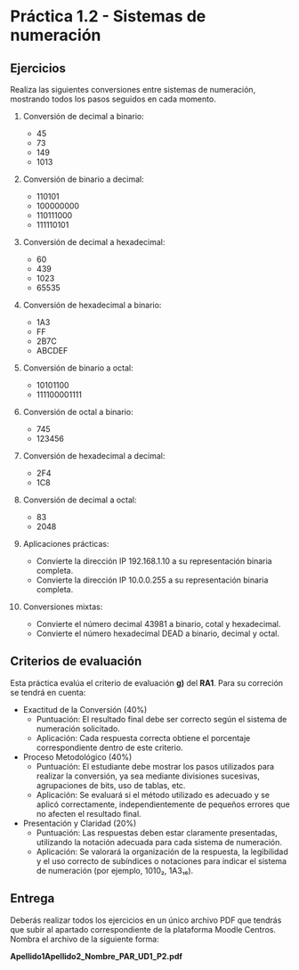 # Práctica 1.2 - Sistemas de numeración

## Ejercicios

Realiza las siguientes conversiones entre sistemas de numeración, mostrando todos los pasos seguidos en cada momento.

1. Conversión de decimal a binario:
	- 45
	- 73
	- 149
	- 1013

2. Conversión de binario a decimal:
	- 110101
	- 100000000
	- 110111000
	- 111110101

3. Conversión de decimal a hexadecimal:
	- 60
	- 439
	- 1023
	- 65535

4. Conversión de hexadecimal a binario:
	- 1A3
	- FF
	- 2B7C
	- ABCDEF

5. Conversión de binario a octal:
	- 10101100
	- 111100001111

6. Conversión de octal a binario:
	- 745
	- 123456

7. Conversión de hexadecimal a decimal:
	- 2F4
	- 1C8

8. Conversión de decimal a octal:
	- 83
	- 2048

9. Aplicaciones prácticas:
	- Convierte la dirección IP 192.168.1.10 a su representación binaria completa.
	- Convierte la dirección IP 10.0.0.255 a su representación binaria completa.

10. Conversiones mixtas:
	- Convierte el número decimal 43981 a binario, cotal y hexadecimal.
	- Convierte el número hexadecimal DEAD a binario, decimal y octal.

## Criterios de evaluación

Esta práctica evalúa el criterio de evaluación **g)** del **RA1**. Para su correción se tendrá en cuenta:

- Exactitud de la Conversión (40%)
	- Puntuación: El resultado final debe ser correcto según el sistema de numeración solicitado.
	- Aplicación: Cada respuesta correcta obtiene el porcentaje correspondiente dentro de este criterio.
- Proceso Metodológico (40%)
	- Puntuación: El estudiante debe mostrar los pasos utilizados para realizar la conversión, ya sea mediante divisiones sucesivas, agrupaciones de bits, uso de tablas, etc.
	- Aplicación: Se evaluará si el método utilizado es adecuado y se aplicó correctamente, independientemente de pequeños errores que no afecten el resultado final.
- Presentación y Claridad (20%)
	- Puntuación: Las respuestas deben estar claramente presentadas, utilizando la notación adecuada para cada sistema de numeración.
	- Aplicación: Se valorará la organización de la respuesta, la legibilidad y el uso correcto de subíndices o notaciones para indicar el sistema de numeración (por ejemplo, 1010₂, 1A3₁₆).

## Entrega

Deberás realizar todos los ejercicios en un único archivo PDF que tendrás que subir al apartado correspondiente de la plataforma Moodle Centros. Nombra el archivo de la siguiente forma:

**Apellido1Apellido2_Nombre_PAR_UD1_P2.pdf**